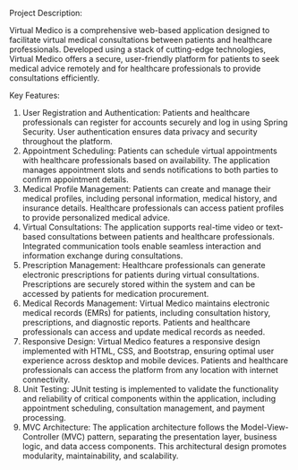 Project Description:

Virtual Medico is a comprehensive web-based application designed to facilitate virtual medical consultations between patients and healthcare professionals. Developed using a stack of cutting-edge technologies, Virtual Medico offers a secure, user-friendly platform for patients to seek medical advice remotely and for healthcare professionals to provide consultations efficiently.

Key Features:

1. User Registration and Authentication: Patients and healthcare professionals can register for accounts securely and log in using Spring Security. User authentication ensures data privacy and security throughout the platform.
2. Appointment Scheduling: Patients can schedule virtual appointments with healthcare professionals based on availability. The application manages appointment slots and sends notifications to both parties to confirm appointment details.
3. Medical Profile Management: Patients can create and manage their medical profiles, including personal information, medical history, and insurance details. Healthcare professionals can access patient profiles to provide personalized medical advice.
4. Virtual Consultations: The application supports real-time video or text-based consultations between patients and healthcare professionals. Integrated communication tools enable seamless interaction and information exchange during consultations.
5. Prescription Management: Healthcare professionals can generate electronic prescriptions for patients during virtual consultations. Prescriptions are securely stored within the system and can be accessed by patients for medication procurement.
6. Medical Records Management: Virtual Medico maintains electronic medical records (EMRs) for patients, including consultation history, prescriptions, and diagnostic reports. Patients and healthcare professionals can access and update medical records as needed.
7. Responsive Design: Virtual Medico features a responsive design implemented with HTML, CSS, and Bootstrap, ensuring optimal user experience across desktop and mobile devices. Patients and healthcare professionals can access the platform from any location with internet connectivity.
8. Unit Testing: JUnit testing is implemented to validate the functionality and reliability of critical components within the application, including appointment scheduling, consultation management, and payment processing.
9. MVC Architecture: The application architecture follows the Model-View-Controller (MVC) pattern, separating the presentation layer, business logic, and data access components. This architectural design promotes modularity, maintainability, and scalability.
